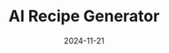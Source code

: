 ---
draft: false
title: AI Recipe Generator
description: "An AI-powered recipe generator for any ingredients."
tags: ["Teamwork", "Documentation", "ML", "Python"]
date: 2024-11-21
url: https://github.com/Dyno-man/Recipe_AI
language: "Python"
language_color: text-green-500
image: "images/thumbnails/recipeai.png"
---